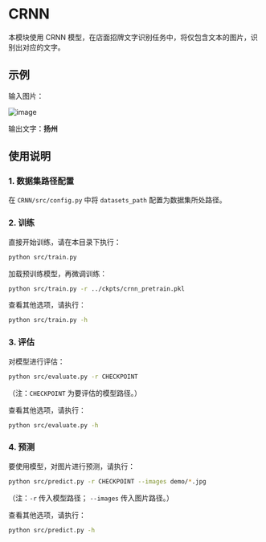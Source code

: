 # CRNN

本模块使用 CRNN 模型，在店面招牌文字识别任务中，将仅包含文本的图片，识别出对应的文字。

## 示例

输入图片：

![image](https://user-images.githubusercontent.com/73881739/182277036-facf8ec7-c4ba-43ad-acbb-44cc62f44a92.jpg)

输出文字：**扬州**


## 使用说明


### 1. 数据集路径配置

在 ```CRNN/src/config.py``` 中将 ```datasets_path``` 配置为数据集所处路径。


### 2. 训练

直接开始训练，请在本目录下执行：
```bash
python src/train.py
```

加载预训练模型，再微调训练：
```bash
python src/train.py -r ../ckpts/crnn_pretrain.pkl
```

查看其他选项，请执行：
```bash
python src/train.py -h
```

### 3. 评估

对模型进行评估：
```bash
python src/evaluate.py -r CHECKPOINT
```
（注：```CHECKPOINT``` 为要评估的模型路径。）

查看其他选项，请执行：
```bash
python src/evaluate.py -h
```

### 4. 预测

要使用模型，对图片进行预测，请执行：
```bash
python src/predict.py -r CHECKPOINT --images demo/*.jpg
```
（注：```-r``` 传入模型路径； ```--images``` 传入图片路径。）

查看其他选项，请执行：
```bash
python src/predict.py -h
```
